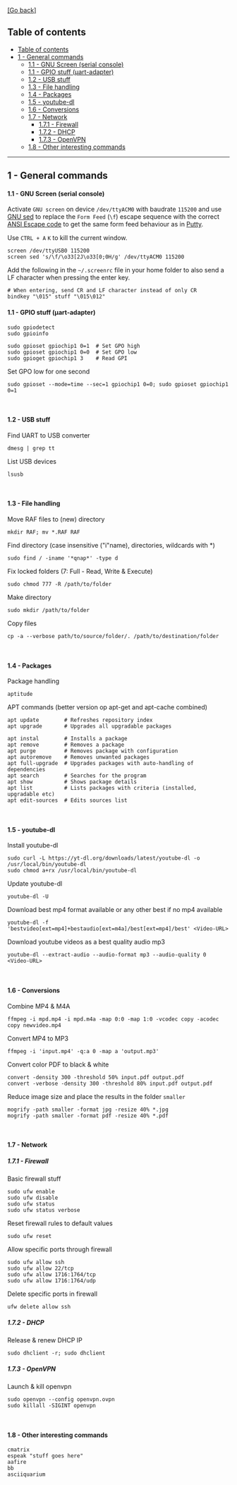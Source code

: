 [[Go back]](README.md)

## Table of contents

- [Table of contents](#table-of-contents)
- [1 - General commands](#1---general-commands)
    - [1.1 - GNU Screen (serial console)](#11---gnu-screen-serial-console)
    - [1.1 - GPIO stuff (µart-adapter)](#11---gpio-stuff-%c2%b5art-adapter)
    - [1.2 - USB stuff](#12---usb-stuff)
    - [1.3 - File handling](#13---file-handling)
    - [1.4 - Packages](#14---packages)
    - [1.5 - youtube-dl](#15---youtube-dl)
    - [1.6 - Conversions](#16---conversions)
    - [1.7 - Network](#17---network)
      - [1.7.1 - Firewall](#171---firewall)
      - [1.7.2 - DHCP](#172---dhcp)
      - [1.7.3 - OpenVPN](#173---openvpn)
    - [1.8 - Other interesting commands](#18---other-interesting-commands)

------

## 1 - General commands

#### 1.1 - GNU Screen (serial console)

Activate `GNU screen` on device `/dev/ttyACM0` with baudrate `115200` and use [GNU sed](https://www.gnu.org/software/sed/) to replace the `Form Feed` (`\f`) escape sequence with the correct [ANSI Escape code](http://c-faq.com/osdep/termcap.html) to get the same form feed behaviour as in [Putty](https://www.putty.org/).

Use `CTRL + A` `K` to kill the current window.
```
screen /dev/ttyUSB0 115200
screen sed 's/\f/\o33[2J\o33[0;0H/g' /dev/ttyACM0 115200
```

Add the following in the `~/.screenrc` file in your home folder to also send a LF character when pressing the enter key.
```
# When entering, send CR and LF character instead of only CR
bindkey "\015" stuff "\015\012"
```

#### 1.1 - GPIO stuff (µart-adapter)

```
sudo gpiodetect
sudo gpioinfo

sudo gpioset gpiochip1 0=1  # Set GPO high
sudo gpioset gpiochip1 0=0  # Set GPO low
sudo gpioget gpiochip1 3    # Read GPI
```

Set GPO low for one second
```
sudo gpioset --mode=time --sec=1 gpiochip1 0=0; sudo gpioset gpiochip1 0=1
```

<br/>

#### 1.2 - USB stuff

Find UART to USB converter
```
dmesg | grep tt
```

List USB devices
```
lsusb
```

<br/>

#### 1.3 - File handling

Move RAF files to (new) directory
```
mkdir RAF; mv *.RAF RAF
```

Find directory (case insensitive ("i"name), directories, wildcards with *)
```
sudo find / -iname '*qnap*' -type d
```

Fix locked folders (7: Full - Read, Write & Execute)
```
sudo chmod 777 -R /path/to/folder
```

Make directory
```
sudo mkdir /path/to/folder
```

Copy files
```
cp -a --verbose path/to/source/folder/. /path/to/destination/folder
```

<br/>

#### 1.4 - Packages

Package handling
```
aptitude
```

APT commands (better version op apt-get and apt-cache combined)
```
apt update        # Refreshes repository index
apt upgrade       # Upgrades all upgradable packages

apt instal        # Installs a package
apt remove        # Removes a package
apt purge         # Removes package with configuration
apt autoremove    # Removes unwanted packages
apt full-upgrade  # Upgrades packages with auto-handling of dependencies
apt search        # Searches for the program
apt show          # Shows package details
apt list          # Lists packages with criteria (installed, upgradable etc)
apt edit-sources  # Edits sources list
```

<br/>

#### 1.5 - youtube-dl

Install youtube-dl
```
sudo curl -L https://yt-dl.org/downloads/latest/youtube-dl -o /usr/local/bin/youtube-dl
sudo chmod a+rx /usr/local/bin/youtube-dl
```

Update youtube-dl
```
youtube-dl -U
```

Download best mp4 format available or any other best if no mp4 available
```
youtube-dl -f 'bestvideo[ext=mp4]+bestaudio[ext=m4a]/best[ext=mp4]/best' <Video-URL>
```

Download youtube videos as a best quality audio mp3
```
youtube-dl --extract-audio --audio-format mp3 --audio-quality 0 <Video-URL>
```

<br/>

#### 1.6 - Conversions

Combine MP4 & M4A
```
ffmpeg -i mpd.mp4 -i mpd.m4a -map 0:0 -map 1:0 -vcodec copy -acodec copy newvideo.mp4
```

Convert MP4 to MP3
```
ffmpeg -i 'input.mp4' -q:a 0 -map a 'output.mp3'
```

Convert color PDF to black & white
```
convert -density 300 -threshold 50% input.pdf output.pdf
convert -verbose -density 300 -threshold 80% input.pdf output.pdf
```

Reduce image size and place the results in the folder `smaller`
```
mogrify -path smaller -format jpg -resize 40% *.jpg
mogrify -path smaller -format pdf -resize 40% *.pdf
```

<br/>

#### 1.7 - Network

##### 1.7.1 - Firewall

Basic firewall stuff
```
sudo ufw enable
sudo ufw disable
sudo ufw status
sudo ufw status verbose
```

Reset firewall rules to default values
```
sudo ufw reset
```

Allow specific ports through firewall
```
sudo ufw allow ssh
sudo ufw allow 22/tcp
sudo ufw allow 1716:1764/tcp
sudo ufw allow 1716:1764/udp
```

Delete specific ports in firewall
```
ufw delete allow ssh
```

##### 1.7.2 - DHCP

Release & renew DHCP IP
```
sudo dhclient -r; sudo dhclient
```

##### 1.7.3 - OpenVPN

Launch & kill openvpn
```
sudo openvpn --config openvpn.ovpn
sudo killall -SIGINT openvpn
```

<br/>

#### 1.8 - Other interesting commands
```
cmatrix
espeak "stuff goes here"
aafire
bb
asciiquarium
```
